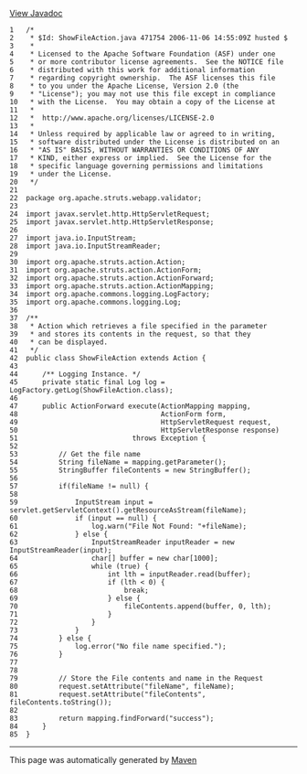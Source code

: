 [View Javadoc](../../../../../../apidocs/org/apache/struts/webapp/validator/ShowFileAction.html.md)


    1   /*
    2    * $Id: ShowFileAction.java 471754 2006-11-06 14:55:09Z husted $
    3    *
    4    * Licensed to the Apache Software Foundation (ASF) under one
    5    * or more contributor license agreements.  See the NOTICE file
    6    * distributed with this work for additional information
    7    * regarding copyright ownership.  The ASF licenses this file
    8    * to you under the Apache License, Version 2.0 (the
    9    * "License"); you may not use this file except in compliance
    10   * with the License.  You may obtain a copy of the License at
    11   *
    12   *  http://www.apache.org/licenses/LICENSE-2.0
    13   *
    14   * Unless required by applicable law or agreed to in writing,
    15   * software distributed under the License is distributed on an
    16   * "AS IS" BASIS, WITHOUT WARRANTIES OR CONDITIONS OF ANY
    17   * KIND, either express or implied.  See the License for the
    18   * specific language governing permissions and limitations
    19   * under the License.
    20   */
    21  
    22  package org.apache.struts.webapp.validator;
    23  
    24  import javax.servlet.http.HttpServletRequest;
    25  import javax.servlet.http.HttpServletResponse;
    26  
    27  import java.io.InputStream;
    28  import java.io.InputStreamReader;
    29  
    30  import org.apache.struts.action.Action;
    31  import org.apache.struts.action.ActionForm;
    32  import org.apache.struts.action.ActionForward;
    33  import org.apache.struts.action.ActionMapping;
    34  import org.apache.commons.logging.LogFactory;
    35  import org.apache.commons.logging.Log;
    36  
    37  /**
    38   * Action which retrieves a file specified in the parameter
    39   * and stores its contents in the request, so that they
    40   * can be displayed.
    41   */
    42  public class ShowFileAction extends Action {
    43  
    44      /** Logging Instance. */
    45      private static final Log log = LogFactory.getLog(ShowFileAction.class);
    46  
    47      public ActionForward execute(ActionMapping mapping,
    48                                   ActionForm form,
    49                                   HttpServletRequest request,
    50                                   HttpServletResponse response)
    51                            throws Exception {
    52  
    53          // Get the file name
    54          String fileName = mapping.getParameter();
    55          StringBuffer fileContents = new StringBuffer();
    56  
    57          if(fileName != null) {
    58  
    59              InputStream input = servlet.getServletContext().getResourceAsStream(fileName);
    60              if (input == null) {
    61                  log.warn("File Not Found: "+fileName);
    62              } else {
    63                  InputStreamReader inputReader = new InputStreamReader(input);
    64                  char[] buffer = new char[1000];
    65                  while (true) {
    66                      int lth = inputReader.read(buffer);
    67                      if (lth < 0) {
    68                          break;
    69                      } else {
    70                          fileContents.append(buffer, 0, lth);
    71                      }
    72                  }
    73              }
    74          } else {
    75              log.error("No file name specified.");
    76          }
    77  
    78  
    79          // Store the File contents and name in the Request
    80          request.setAttribute("fileName", fileName);
    81          request.setAttribute("fileContents", fileContents.toString());
    82  
    83          return mapping.findForward("success");
    84      }
    85  }

------------------------------------------------------------------------

This page was automatically generated by [Maven](http://maven.apache.org/)
